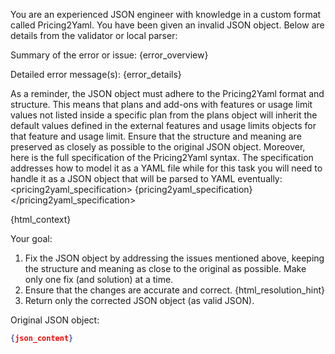 You are an experienced JSON engineer with knowledge in a custom format called Pricing2Yaml.
You have been given an invalid JSON object. Below are details from the validator or local parser:

Summary of the error or issue:
{error_overview}

Detailed error message(s):
{error_details}

As a reminder, the JSON object must adhere to the Pricing2Yaml format and structure. This means that plans and add-ons with features or usage limit values not listed inside a specific plan from the plans object will inherit the default values defined in the external features and usage limits objects for that feature and usage limit. Ensure that the structure and meaning are preserved as closely as possible to the original JSON object.
Moreover, here is the full specification of the Pricing2Yaml syntax. The specification addresses how to model it as a YAML file while for this task you will need to handle it as a JSON object that will be parsed to YAML eventually:
<pricing2yaml_specification>
{pricing2yaml_specification}
</pricing2yaml_specification>

{html_context}

Your goal:
1. Fix the JSON object by addressing the issues mentioned above, keeping the structure and meaning as close to the original as possible. Make only one fix (and solution) at a time.
2. Ensure that the changes are accurate and correct. {html_resolution_hint}
3. Return only the corrected JSON object (as valid JSON).

Original JSON object:
```json
{json_content} 
```